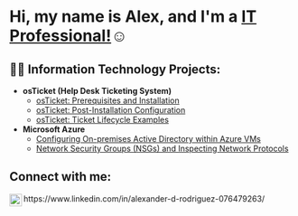 <h1>Hi, my name is Alex, and I'm a <a href="https://www.linkedin.com/in/alexander-d-rodriguez-076479263/">IT Professional!</a>☺</h1>

<h2>👨‍💻 Information Technology Projects:</h2>

- <b>osTicket (Help Desk Ticketing System)</b>
  - [osTicket: Prerequisites and Installation](https://github.com/alexanderdrodriguez/osticket-prereqs)
  - [osTicket: Post-Installation Configuration](https://github.com/alexanderdrodriguez/post-install-config)
  - [osTicket: Ticket Lifecycle Examples](https://github.com/alexanderdrodriguez/ticket-lifecycle)
- <b>Microsoft Azure</b>
  - [Configuring On-premises Active Directory within Azure VMs](https://github.com/alexanderdrodriguez/configure-ad)
  - [Network Security Groups (NSGs) and Inspecting Network Protocols](https://github.com/alexanderdrodriguez/azure-network-protocols)

<h2>Connect with me:</h2>


<img align="left" alt="Josh | LinkedIn" width="22px" src="https://cdn.jsdelivr.net/npm/simple-icons@v3/icons/linkedin.svg" />
 https://www.linkedin.com/in/alexander-d-rodriguez-076479263/

